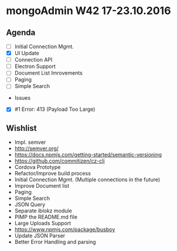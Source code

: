 
# mongoAdmin W42 17-23.10.2016

## Agenda
- [ ] Initial Connection Mgmt.
 - [x] UI Update
 - [ ] Connection API
 - [ ] Electron Support
- [ ] Document List Imrovements
 - [ ] Paging
 - [ ] Simple Search
- Issues
 - [x] #1 Error: 413 (Payload Too Large)

## Wishlist
- Impl. semver
 - http://semver.org/
 - https://docs.npmjs.com/getting-started/semantic-versioning
 - https://github.com/commitizen/cz-cli
- Cordova Prototype
- Refactor/Improve build process
- Initial Connection Mgmt. (Multiple connections in the future) 
- Improve Document list
 - Paging
 - Simple Search
 - JSON Query
- Separate iblokz module
- PIMP the README.md file
- Large Uploads Support
 - https://www.npmjs.com/package/busboy
- Update JSON Parser
 - Better Error Handling and parsing
